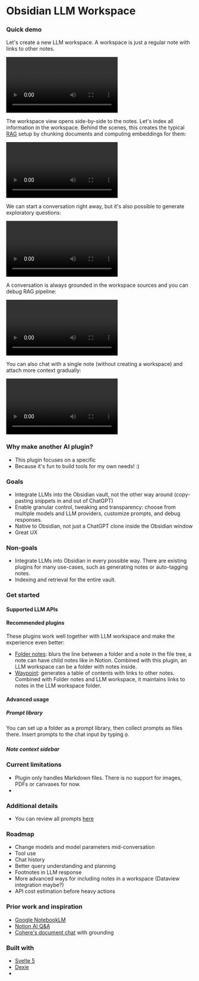 # Obsidian LLM Workspace

### Quick demo

Let's create a new LLM workspace. A workspace is just a regular note with links to other notes.

![Create workspace](./docs/0%20Create%20workspace.mp4)

The workspace view opens side-by-side to the notes. Let's index all information in the workspace. Behind the scenes, this creates the typical [RAG](https://en.m.wikipedia.org/wiki/Retrieval-augmented_generation) setup by chunking documents and computing embeddings for them:

![Open and index](./docs/1%20Open%20and%20index.mp4)

We can start a conversation right away, but it's also possible to generate exploratory questions:

![Explore](./docs/2%20Explore.mp4)

A conversation is always grounded in the workspace sources and you can debug RAG pipeline:

![Debug](./docs/3%20Debug.mp4)

You can also chat with a single note (without creating a workspace) and attach more context gradually:

![Single note](./docs/4%20Single%20note.mp4)

### Why make another AI plugin?
- This plugin focuses on a specific 
- Because it's fun to build tools for my own needs! :)

### Goals
- Integrate LLMs into the Obsidian vault, not the other way around (copy-pasting snippets in and out of ChatGPT)
- Enable granular control, tweaking and transparency: choose from multiple models and LLM providers, customize prompts, and debug responses.
- Native to Obsidian, not just a ChatGPT clone inside the Obsidian window
- Great UX

### Non-goals
- Integrate LLMs into Obsidian in every possible way. There are existing plugins for many use-cases, such as generating notes or auto-tagging notes.
- Indexing and retrieval for the entire vault. 

### Get started

#### Supported LLM APIs
#### Recommended plugins
These plugins work well together with LLM workspace and make the experience even better:

- [Folder notes](https://github.com/LostPaul/obsidian-folder-notes): blurs the line between a folder and a note in the file tree, a note can have child notes like in Notion. Combined with this plugin, an LLM workspace can be a folder with notes inside.
- [Waypoint](https://github.com/IdreesInc/Waypoint): generates a table of contents with links to other notes. Combined with Folder notes and LLM workspace, it maintains links to notes in the LLM workspace folder.

#### Advanced usage

##### Prompt library

You can set up a folder as a prompt library, then collect prompts as files there. Insert prompts to the chat input by typing `@`.

##### 


##### Note context sidebar



### Current limitations
- Plugin only handles Markdown files. There is no support for images, PDFs or canvases for now.
- 


### Additional details
- You can review all prompts [here](https://github.com/ofalvai/obsidian-llm-workspace/blob/main/src/config/prompts.ts)

### Roadmap
- Change models and model parameters mid-conversation
- Tool use
- Chat history
- Better query understanding and planning
- Footnotes in LLM response
- More advanced ways for including notes in a workspace (Dataview integration maybe?)
- API cost estimation before heavy actions



### Prior work and inspiration
- [Google NotebookLM](https://notebooklm.google.com/)
- [Notion AI Q&A](https://www.notion.so/product/ai)
- [Cohere's document chat](https://cohere.com/chat) with grounding

### Built with
- [Svelte 5](https://svelte.dev/)
- [Dexie](https://dexie.org/)
- 
